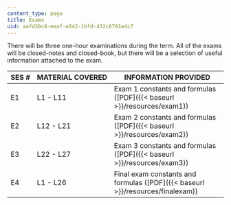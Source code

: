 ```yaml
---
content_type: page
title: Exams
uid: aafd30c8-eeaf-e542-1bfd-432c6791e4c7
---
```


There will be three one-hour examinations during the term. All of the exams will be closed-notes and closed-book, but there will be a selection of useful information attached to the exam.

| SES # | MATERIAL COVERED | INFORMATION PROVIDED |
| --- | --- | --- |
| E1 | L1 - L11 | Exam 1 constants and formulas ([PDF]({{< baseurl >}}/resources/exam1)) |
| E2 | L12 - L21 | Exam 2 constants and formulas ([PDF]({{< baseurl >}}/resources/exam2)) |
| E3 | L22 - L27 | Exam 3 constants and formulas ([PDF]({{< baseurl >}}/resources/exam3)) |
| E4 | L1 - L26 | Final exam constants and formulas ([PDF]({{< baseurl >}}/resources/finalexam))